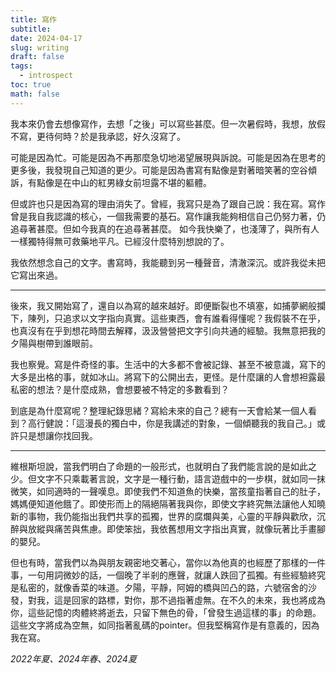 ```yaml
---
title: 寫作
subtitle: 
date: 2024-04-17
slug: writing
draft: false
tags:
  - introspect
toc: true
math: false
---
```


我本來仍會去想像寫作，去想「之後」可以寫些甚麼。但一次暑假時，我想，放假不寫，更待何時？於是我承認，好久沒寫了。

可能是因為忙。可能是因為不再那麼急切地渴望展現與訴說。可能是因為在思考的更多後，我發現自己知道的更少。可能是因為書寫有點像是對著暗笑著的空谷傾訴，有點像是在中山的紅男綠女前坦露不堪的軀體。

但或許也只是因為寫的理由消失了。曾經，我寫只是為了跟自己說：我在寫。寫作曾是我自我認識的核心，一個我需要的基石。寫作讓我能夠相信自己仍努力著，仍追尋著甚麼。但如今我真的在追尋著甚麼。
如今我快樂了，也淺薄了，與所有人一樣獨特得無可救藥地平凡。已經沒什麼特別想說的了。

我依然想念自己的文字。書寫時，我能聽到另一種聲音，清澈深沉。或許我從未把它寫出來過。

---

後來，我又開始寫了，還自以為寫的越來越好。即便斷裂也不填塞，如捕夢網般攔下，陳列，只追求以文字指向真實。這些東西，會有誰看得懂呢？我假裝不在乎，也真沒有在乎到想花時間去解釋，汲汲營營把文字引向共通的經驗。我無意把我的夕陽與樹帶到誰眼前。

我也察覺。寫是件奇怪的事。生活中的大多都不會被記錄、甚至不被意識，寫下的大多是出格的事，就如冰山。將寫下的公開出去，更怪。是什麼讓的人會想袒露最私密的想法？是什麼成熟，會想要被不特定的多數看到？

到底是為什麼寫呢？整理紀錄思緒？寫給未來的自己？總有一天會給某一個人看到？高行健說：「這漫長的獨白中，你是我講述的對象，一個傾聽我的我自己。」或許只是想讓你找回我。

---

維根斯坦說，當我們明白了命題的一般形式，也就明白了我們能言說的是如此之少。但文字不只乘載著言說，文字是一種行動，語言遊戲中的一步棋，就如同一抹微笑，如同適時的一聲嘆息。即使我們不知道魚的快樂，當孩童指著自己的肚子，媽媽便知道他餓了。即使形而上的隔絕隔著我與你，即使文字終究無法讓他人知曉新的事物，我仍能指出我們共享的孤獨，世界的腐爛與美，心靈的平靜與歡欣，沉醉與放縱與痛苦與焦慮。即使笨拙，我依舊想用文字指出真實，就像玩著比手畫腳的嬰兒。

但也有時，當我們以為與朋友親密地交著心，當你以為他真的也經歷了那樣的一件事，一句用詞微妙的話，一個晚了半剎的應聲，就讓人跌回了孤獨。有些經驗終究是私密的，就像香菜的味道。夕陽，平靜，阿姆的橋與凹凸的路，六號宿舍的沙發，對我，這是回家的路標，對你，那不過指著虛無。在不久的未來，我也將成為你，這些記憶的肉體終將逝去，只留下無色的骨，「曾發生過這樣的事」的命題。這些文字將成為空無，如同指著亂碼的pointer。但我堅稱寫作是有意義的，因為我在寫。

<!--more-->

*2022年夏、2024年春、2024夏*
